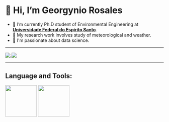 
# 👋 Hi, I’m Georgynio Rosales

* 🌱 I’m currently Ph.D student of Environmental Engineering at **[Universidade Federal do Espirito Santo](https://engenhariaambiental.ufes.br/en)**.
* 🥊  My research work involves study of meteorological and weather.
* 🥅 I'm passionate about data science.
---
<p>
<a href="https://github.com/anuraghazra/github-readme-stats">
  <img align="center" src="https://github-readme-stats.vercel.app/api?username=georgynio&hide=contribs,prs&theme=merko" />
</a>
<a href="https://github.com/anuraghazra/convoychat">
  <img align="center" src="https://github-readme-stats.vercel.app/api/top-langs/?username=georgynio&layout=compact" />
</a>
</p>

***

## Language and Tools:
<p float="left">
<img src="https://www.python.org/static/img/python-logo.png"  width=100/>
<img src="http://jupyter.org/assets/nav_logo.svg" width=100/>
</p>
<!---
georgynio/georgynio is a ✨ special ✨ repository because its `README.md` (this file) appears on your GitHub profile.
You can click the Preview link to take a look at your changes.
--->
